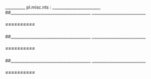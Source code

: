 __________ pl.misc.nts : ________________________
##________________________________________  ___________________________


#####  ==========  
##________________________________________  ___________________________


#####  ==========  
##________________________________________  ___________________________


#####  ==========  
